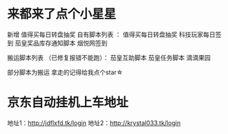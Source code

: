 # 来都来了点个小星星
新增 值得买每日转盘抽奖
自有脚本列表 ：
值得买每日转盘抽奖
科技玩家每日签到
茄皇奖品库存通知脚本
烟悦网签到

搬运脚本列表 （已修复报错不能跑）：
茄皇互助脚本
茄皇任务脚本
滴滴果园


部分脚本为搬运 拿走的记得给我点个star☆

# 京东自动挂机上车地址 
地址1：http://jdflxfd.tk/login 
地址2：http://krystal033.tk/login
